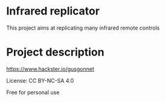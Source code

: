 # Infrared replicator

This project aims at replicating many infrared remote controls


# Project description
https://www.hackster.io/gusgonnet

License: CC BY-NC-SA 4.0

Free for personal use
